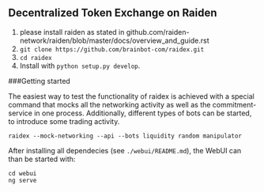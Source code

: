 ## Decentralized Token Exchange on Raiden

1) please install raiden as stated in github.com/raiden-network/raiden/blob/master/docs/overview_and_guide.rst
2) `git clone https://github.com/brainbot-com/raidex.git`
3) `cd raidex`
4) Install with `python setup.py develop`.


###Getting started

The easiest way to test the functionality of raidex is achieved with a special command that mocks all 
the networking activity as well as the commitment-service in one process.
Additionally, different types of bots can be started, to introduce some trading activity.

```
raidex --mock-networking --api --bots liquidity random manipulator
```

After installing all dependecies (see `./webui/README.md`), the WebUI can than be started
with:
 
```
cd webui
ng serve
```